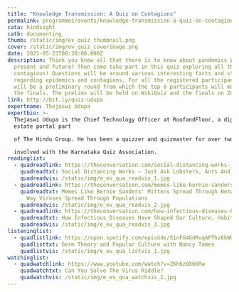 ```yaml
---
title: "Knowledge Transmission: A Quiz on Contagions"
permalink: programmes/events/knowledge-transmission-a-quiz-on-contagions/
cata: hindsight
catb: documenting
thumb: /static/img/ev_quiz_thumbnail.png
cover: /static/img/ev_quiz_coverimage.png
date: 2021-05-23T08:30:00.000Z
description: Think you know all that there is to know about pandemics past,
  present and future? Then come take part in this quiz exploring all things
  contagious! Questions will be around various interesting facts and stories
  regarding epidemics and contagions. For all the registered participants, there
  will be a preliminary round from which the top 8 participants will make it to
  the finals. The prelims will be held on WikiQuiz and the finals on Zoom.
link: http://bit.ly/quiz-udupa
expertname: Thejaswi Udupa
expertbio: >-
  Thejaswi Udupa is the Chief Technology Officer at RoofandFloor, a digital real
  estate portal part

  of The Hindu Group. He has been a quizzer and quizmaster for over two decades, and is actively

  involved with the Karnataka Quiz Association.
readinglist:
  - quadreadlink: https://theconversation.com/social-distancing-works-just-ask-lobsters-ants-and-vampire-bats-135383
    quadreadtxt: Social Distancing Works – Just Ask Lobsters, Ants And Vampire Bats
    quadreadvis: /static/img/e_ev_qua_readvis_1.jpg
  - quadreadlink: https://theconversation.com/memes-like-bernie-sanders-mittens-spread-through-networks-the-same-way-viruses-spread-through-populations-153418
    quadreadtxt: Memes Like Bernie Sanders' Mittens Spread Through Networks The Same
      Way Viruses Spread Through Populations
    quadreadvis: /static/img/e_ev_qua_readvis_2.jpg
  - quadreadlink: https://theconversation.com/how-infectious-diseases-have-shaped-our-culture-habits-and-language-75061
    quadreadtxt: How Infectious Diseases Have Shaped Our Culture, Habits And Language
    quadreadvis: /static/img/e_ev_qua_readvis_3.jpg
listeninglist:
  - quadlistlink: https://open.spotify.com/episode/51nFG4GdRvqAPThz6kWUZZ
    quadlisttxt: Germ Theory and Popular Culture with Nancy Tomes
    quadlistvis: /static/img/e_ev_qua_listvis_1.jpg
watchinglist:
  - quadwatchlink: https://www.youtube.com/watch?v=ZKh6z0X6KRw
    quadwatchtxt: Can You Solve The Virus Riddle?
    quadwatchvis: /static/img/e_ev_qua_watchvis_1.jpg
---
```

